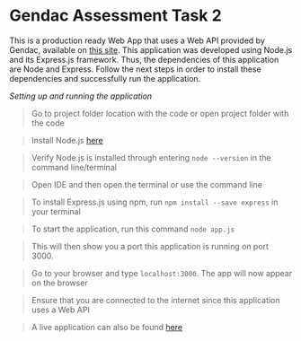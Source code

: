 # Gendac Assessment Task 2

This is a production ready Web App that uses a Web API provided by Gendac, available on
[this site](https://gendacproficiencytest.azurewebsites.net/API/ProductsAPI/). This application was developed 
using Node.js and its Express.js framework. Thus, the dependencies of this application are Node and Express. Follow the
next steps in order to install these dependencies and successfully run the application.

*Setting up and running the application*

> Go to project folder location with the code or open project folder with the code


> Install Node.js [here](https://nodejs.org/en/download/)

> Verify Node.js is installed through entering `node --version` in the command line/terminal

> Open IDE and then open the terminal or use the command line

> To install Express.js using npm, run `npm install --save express` in your terminal 

> To start the application, run this command `node app.js`

> This will then show you a port this application is running on port 3000.

> Go to your browser and type `localhost:3000`. The app will now appear on the browser

> Ensure that you are connected to the internet since this application uses a Web API 

> A live application can also be found [here](https://gendacproductservice.azurewebsites.net/)